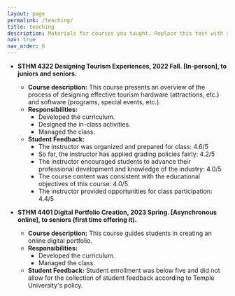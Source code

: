 ```yaml
---
layout: page
permalink: /teaching/
title: teaching
description: Materials for courses you taught. Replace this text with your description.
nav: true
nav_order: 6
---
```


- **STHM 4322 Designing Tourism Experiences, 2022 Fall. [In-person], to juniors and seniors.**
  - **Course description:** This course presents an overview of the process of designing effective tourism hardware (attractions, etc.) and software (programs, special events, etc.).
  - **Responsibilities:**
    - Developed the curriculum.
    - Designed the in-class activities.
    - Managed the class.
  - **Student Feedback:**
    - The instructor was organized and prepared for class: 4.6/5
    - So far, the instructor has applied grading policies fairly: 4.2/5
    - The instructor encouraged students to advance their professional development and knowledge of the industry: 4.0/5
    - The course content was consistent with the educational objectives of this course: 4.0/5
    - The instructor provided opportunities for class participation: 4.4/5

- **STHM 4401 Digital Portfolio Creation, 2023 Spring. [Asynchronous online], to seniors (first time offering it).**
  - **Course description:** This course guides students in creating an online digital portfolio.
  - **Responsibilities:**
    - Developed the curriculum.
    - Managed the class.
  - **Student Feedback:** Student enrollment was below five and did not allow for the collection of student feedback according to Temple University's policy.
